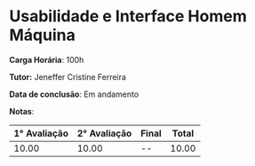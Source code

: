 # Usabilidade e Interface Homem Máquina

**Carga Horária**: 100h

**Tutor:** Jeneffer Cristine Ferreira

**Data de conclusão**: Em andamento

**Notas**:

| 1° Avaliação | 2° Avaliação | Final | Total |
| ------------ | ------------ | :---- | ----- |
| 10.00        | 10.00        | --    | 10.00 |
